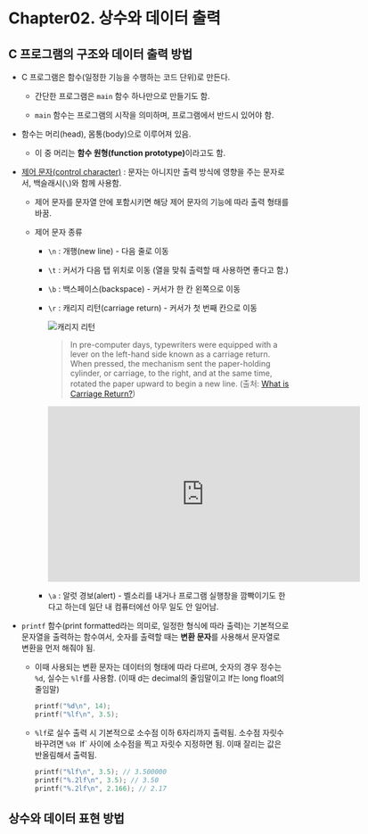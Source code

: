 # Chapter02. 상수와 데이터 출력

## C 프로그램의 구조와 데이터 출력 방법

- C 프로그램은 함수(일정한 기능을 수행하는 코드 단위)로 만든다.

  - 간단한 프로그램은 `main` 함수 하나만으로 만들기도 함.

  - `main` 함수는 프로그램의 시작을 의미하며, 프로그램에서 반드시 있어야 함.

- 함수는 머리(head), 몸통(body)으로 이루어져 있음.

  - 이 중 머리는 <b>함수 원형(function prototype)</b>이라고도 함.

- [제어 문자(control character)](https://ko.wikipedia.org/wiki/%EC%A0%9C%EC%96%B4_%EB%AC%B8%EC%9E%90) : 문자는 아니지만 출력 방식에 영향을 주는 문자로서, 백슬래시(`\`)와 함께 사용함.

  - 제어 문자를 문자열 안에 포함시키면 해당 제어 문자의 기능에 따라 출력 형태를 바꿈.

  - 제어 문자 종류

    - `\n` : 개행(new line) - 다음 줄로 이동

    - `\t` : 커서가 다음 탭 위치로 이동 (열을 맞춰 출력할 때 사용하면 좋다고 함.)

    - `\b` : 백스페이스(backspace) - 커서가 한 칸 왼쪽으로 이동

    - `\r` : 캐리지 리턴(carriage return) - 커서가 첫 번째 칸으로 이동

      <img src="../images/carriage-return.jpeg" alt="캐리지 리턴" />

      > In pre-computer days, typewriters were equipped with a lever on the left-hand side known as a carriage return. When pressed, the mechanism sent the paper-holding cylinder, or carriage, to the right, and at the same time, rotated the paper upward to begin a new line. (출처: [What is Carriage Return?](https://www.easytechjunkie.com/what-is-carriage-return.htm))

      <iframe width="560" height="315" src="https://www.youtube.com/embed/4etk_viTUg4" title="YouTube video player" frameborder="0" allow="accelerometer; autoplay; clipboard-write; encrypted-media; gyroscope; picture-in-picture" allowfullscreen></iframe>

    - `\a` : 알럿 경보(alert) - 벨소리를 내거나 프로그램 실행창을 깜빡이기도 한다고 하는데 일단 내 컴퓨터에선 아무 일도 안 일어남.

- `printf` 함수(print formatted라는 의미로, 일정한 형식에 따라 출력)는 기본적으로 문자열을 출력하는 함수여서, 숫자를 출력할 때는 <b>변환 문자</b>를 사용해서 문자열로 변환을 먼저 해줘야 됨.

  - 이때 사용되는 변환 문자는 데이터의 형태에 따라 다르며, 숫자의 경우 정수는 `%d`, 실수는 `%lf`를 사용함. (이때 d는 decimal의 줄임말이고 lf는 long float의 줄임말)

    ```c
    printf("%d\n", 14);
    printf("%lf\n", 3.5);
    ```

  - `%lf`로 실수 출력 시 기본적으로 소수점 이하 6자리까지 출력됨. 소수점 자릿수 바꾸려면 `%와 `lf` 사이에 소수점을 찍고 자릿수 지정하면 됨. 이때 잘리는 값은 반올림해서 출력됨.

    ```c
    printf("%lf\n", 3.5); // 3.500000
    printf("%.2lf\n", 3.5); // 3.50
    printf("%.2lf\n", 2.166); // 2.17
    ```

## 상수와 데이터 표현 방법
